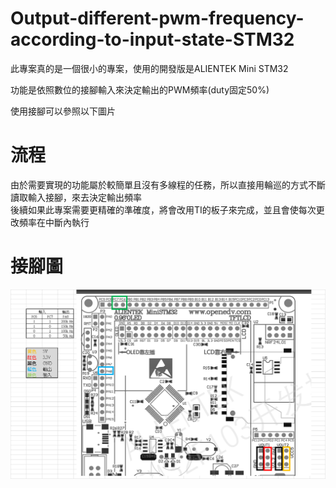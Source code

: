# Output-different-pwm-frequency-according-to-input-state-STM32
  此專案真的是一個很小的專案，使用的開發版是ALIENTEK Mini STM32
  
  功能是依照數位的接腳輸入來決定輸出的PWM頻率(duty固定50%)
  
  使用接腳可以參照以下圖片
  
# 流程
  由於需要實現的功能屬於較簡單且沒有多線程的任務，所以直接用輪巡的方式不斷讀取輸入接腳，來去決定輸出頻率  
  後續如果此專案需要更精確的準確度，將會改用TI的板子來完成，並且會使每次更改頻率在中斷內執行
  
# 接腳圖
  ![1](https://github.com/Relhely/Output-different-pwm-frequency-according-to-input-state-STM32-/blob/main/Picture/123.png)
